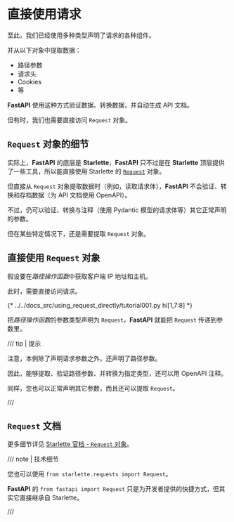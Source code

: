# 直接使用请求

至此，我们已经使用多种类型声明了请求的各种组件。

并从以下对象中提取数据：

* 路径参数
* 请求头
* Cookies
* 等

**FastAPI** 使用这种方式验证数据、转换数据，并自动生成 API 文档。

但有时，我们也需要直接访问 `Request` 对象。

## `Request` 对象的细节

实际上，**FastAPI** 的底层是 **Starlette**，**FastAPI** 只不过是在  **Starlette** 顶层提供了一些工具，所以能直接使用 Starlette 的  <a href="https://www.starlette.io/requests/" class="external-link" target="_blank">`Request`</a> 对象。

但直接从 `Request` 对象提取数据时（例如，读取请求体），**FastAPI** 不会验证、转换和存档数据（为 API 文档使用 OpenAPI）。

不过，仍可以验证、转换与注释（使用 Pydantic 模型的请求体等）其它正常声明的参数。

但在某些特定情况下，还是需要提取 `Request` 对象。

## 直接使用 `Request` 对象

假设要在*路径操作函数*中获取客户端 IP 地址和主机。

此时，需要直接访问请求。

{* ../../docs_src/using_request_directly/tutorial001.py hl[1,7:8] *}

把*路径操作函数*的参数类型声明为 `Request`，**FastAPI** 就能把 `Request` 传递到参数里。

/// tip | 提示

注意，本例除了声明请求参数之外，还声明了路径参数。

因此，能够提取、验证路径参数、并转换为指定类型，还可以用 OpenAPI 注释。

同样，您也可以正常声明其它参数，而且还可以提取 `Request`。

///

## `Request` 文档

更多细节详见 <a href="https://www.starlette.io/requests/" class="external-link" target="_blank">Starlette 官档 - `Request` 对象</a>。

/// note | 技术细节

您也可以使用 `from starlette.requests import Request`。

**FastAPI** 的 `from fastapi import Request` 只是为开发者提供的快捷方式，但其实它直接继承自 Starlette。

///
